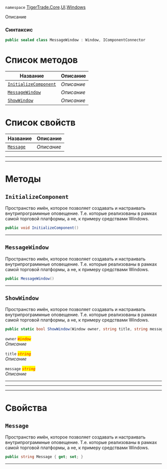 
`namespace` [TigerTrade.Core](../../../TigerTrade.Core.md).[UI](../../../TigerTrade.Core/UI.md).[Windows](../../../TigerTrade.Core/UI/Windows.md)


Описание

### Синтаксис
```csharp
public sealed class MessageWindow : Window, IComponentConnector
```


# Список методов
| Название | Описание |
| --- | --- |
| [`InitializeComponent`](#InitializeComponent-m) | *Описание* |
| [`MessageWindow`](#MessageWindow-m) | *Описание* |
| [`ShowWindow`](#ShowWindow-m) | *Описание* |

# Список свойств
| Название | Описание |
| --- | --- |
| [`Message`](#Message-p) | *Описание* |





***  
***  
# Методы

## `InitializeComponent`<a href="ShowWindow-m" id="ShowWindow-m"></a>
Пространство имён, которое позволяет создавать и настраивать внутрипрограммные оповещение. Т.е. которые реализованы в рамках самой торговой платформы, а не, к примеру средствами Windows.

```csharp
public void InitializeComponent()
```

***  

## `MessageWindow`<a href="ShowWindow-m" id="ShowWindow-m"></a>
Пространство имён, которое позволяет создавать и настраивать внутрипрограммные оповещение. Т.е. которые реализованы в рамках самой торговой платформы, а не, к примеру средствами Windows.

```csharp
public MessageWindow()
```

***  

## `ShowWindow`<a href="ShowWindow-m" id="ShowWindow-m"></a>
Пространство имён, которое позволяет создавать и настраивать внутрипрограммные оповещение. Т.е. которые реализованы в рамках самой торговой платформы, а не, к примеру средствами Windows.

```csharp
public static bool ShowWindow(Window owner, string title, string message)
```

`owner` <mark style="color:red;">*`Window`*</mark>  
 *Описание*  

`title` <mark style="color:red;">*`string`*</mark>  
 *Описание*  

`message` <mark style="color:red;">*`string`*</mark>  
 *Описание*  


***  
***  
 ***  
# Свойства

## `Message`<a href="Message-p" id="Message-p"></a>
Пространство имён, которое позволяет создавать и настраивать внутрипрограммные оповещение. Т.е. которые реализованы в рамках самой торговой платформы, а не, к примеру средствами Windows.

```csharp
public string Message { get; set; }
```  
***

